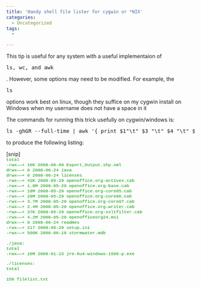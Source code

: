 ```yaml
---
title: 'Handy shell file lister for cygwin or *NIX'
categories:
  - Uncategorized
tags:
  - 

---
```

This tip is useful for any system with a useful implementaion of 

<pre>ls, wc, and awk</pre>. However, some options may need to be modified. For example, the 

<pre>ls</pre> options work best on linux, though they suffice on my cygwin install on Windows when my username does not have a space in it

The commands for running this trick usefully on cygwin/windows is:

<pre>ls -ghGR --full-time | awk '{ print $1"\t" $3 "\t" $4 "\t" $7 $8 $9 $10 $11 $12 }' | unix2dos &gt; filelist.txt && wc -l filelist.txt &gt;&gt; filelist.txt</pre>

to produce the following listing:

[snip]  
<font color="#009900"><small><font face="Courier New">total <br />-rwx&#8212;&#8212;+ 16K 2008-06-09 Export_Output.shp.xml<br />drwx&#8212;&#8212;+ 0 2008-06-24 java<br />drwx&#8212;&#8212;+ 0 2008-06-24 licenses<br />-rwx&#8212;&#8212;+ 42K 2008-05-29 openoffice.org-activex.cab<br />-rwx&#8212;&#8212;+ 1.8M 2008-05-29 openoffice.org-base.cab<br />-rwx&#8212;&#8212;+ 18M 2008-05-29 openoffice.org-core05.cab<br />-rwx&#8212;&#8212;+ 28M 2008-05-29 openoffice.org-core06.cab<br />-rwx&#8212;&#8212;+ 3.7M 2008-05-29 openoffice.org-core07.cab<br />-rwx&#8212;&#8212;+ 2.4M 2008-05-29 openoffice.org-writer.cab<br />-rwx&#8212;&#8212;+ 37K 2008-05-29 openoffice.org-xsltfilter.cab<br />-rwx&#8212;&#8212;+ 4.2M 2008-05-29 openofficeorg24.msi<br />drwx&#8212;&#8212;+ 0 2008-06-24 readmes<br />-rwx&#8212;&#8212;+ 217 2008-05-29 setup.ini<br />-rwx&#8212;&#8212;+ 500K 2008-06-19 stormwater.mdb</p> 

<p>
  ./java: <br />total <br />-rwx&#8212;&#8212;+ 16M 2008-01-15 jre-6u4-windows-i586-p.exe
</p>

<p>
  ./licenses: <br />total
</p>

<p>
  158 filelist.txt</font></small></font>
</p>